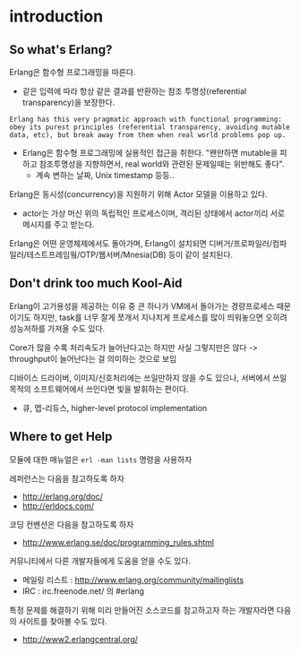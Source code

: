 # introduction 

## So what's Erlang?

Erlang은 함수형 프로그래밍을 따른다.
* 같은 입력에 따라 항상 같은 결과를 반환하는 참조 투명성(referential transparency)을 보장한다.


`Erlang has this very pragmatic approach with functional programming: obey its purest principles (referential transparency, avoiding mutable data, etc), but break away from them when real world problems pop up.`
* Erlang은 함수형 프로그래밍에 실용적인 접근을 취한다. "왠만하면 mutable을 피하고 참조투명성을 지향하면서, real world와 관련된 문제일때는 위반해도 좋다".
    * 계속 변하는 날짜, Unix timestamp 등등..


Erlang은 동시성(concurrency)을 지원하기 위해 Actor 모델을 이용하고 있다.
* actor는 가상 머신 위의 독립적인 프로세스이며, 격리된 상태에서 actor끼리 서로 메시지를 주고 받는다.

Erlang은 어떤 운영체제에서도 돌아가며, Erlang이 설치되면 디버거/프로파일러/컴파일러/테스트프레임웤/OTP/웹서버/Mnesia(DB) 등이 같이 설치된다.

## Don't drink too much Kool-Aid

Erlang이 고가용성을 제공하는 이유 중 큰 하나가 VM에서 돌아가는 경량프로세스 때문이기도 하지만, task를 너무 잘게 쪼개서 지나치게 프로세스를 많이 띄워놓으면 오히려 성능저하를 가져올 수도 있다.

Core가 많을 수록 처리속도가 늘어난다고는 하지만 사실 그렇지만은 않다 -> throughput이 늘어난다는 걸 의미하는 것으로 보임

디바이스 드라이버, 이미지/신호처리에는 쓰일만하지 않을 수도 있으나, 서버에서 쓰일 목적의 소프트웨어에서 쓰인다면 빛을 발휘하는 편이다.
* 큐, 맵-리듀스, higher-level protocol implementation

## Where to get Help
모듈에 대한 매뉴얼은 `erl -man lists` 명령을 사용하자

레퍼런스는 다음을 참고하도록 하자
* http://erlang.org/doc/
* http://erldocs.com/

코딩 컨벤션은 다음을 참고하도록 하자
* http://www.erlang.se/doc/programming_rules.shtml

커뮤니티에서 다른 개발자들에게 도움을 얻을 수도 있다.
* 메일링 리스트 : http://www.erlang.org/community/mailinglists
* IRC : irc.freenode.net/ 의 #erlang

특정 문제를 해결하기 위해 미리 만들어진 소스코드를 참고하고자 하는 개발자라면 다음의 사이트를 찾아볼 수도 있다.
* http://www2.erlangcentral.org/